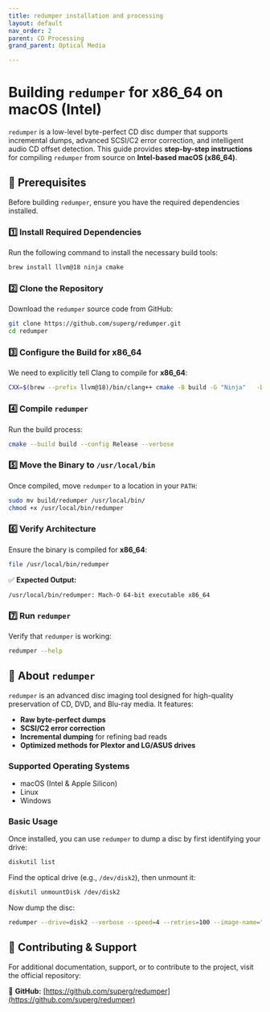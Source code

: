 ```yaml
---
title: redumper installation and processing
layout: default
nav_order: 2
parent: CD Processing
grand_parent: Optical Media

---
```


# Building `redumper` for x86_64 on macOS (Intel)

`redumper` is a low-level byte-perfect CD disc dumper that supports incremental dumps, advanced SCSI/C2 error correction, and intelligent audio CD offset detection. This guide provides **step-by-step instructions** for compiling `redumper` from source on **Intel-based macOS (x86_64)**.

## 🔹 **Prerequisites**

Before building `redumper`, ensure you have the required dependencies installed.

### **1️⃣ Install Required Dependencies**

Run the following command to install the necessary build tools:

```sh
brew install llvm@18 ninja cmake
```

### **2️⃣ Clone the Repository**

Download the `redumper` source code from GitHub:

```sh
git clone https://github.com/superg/redumper.git
cd redumper
```

### **3️⃣ Configure the Build for x86_64**

We need to explicitly tell Clang to compile for **x86_64**:

```sh
CXX=$(brew --prefix llvm@18)/bin/clang++ cmake -B build -G "Ninja"   -DCMAKE_BUILD_WITH_INSTALL_RPATH=ON   -DREDUMPER_CLANG_USE_LIBCPP=ON   -DREDUMPER_CLANG_LINK_OPTIONS="-L$(brew --prefix llvm@18)/lib/c++"   -DCMAKE_BUILD_TYPE=Release   -DREDUMPER_VERSION_BUILD=481
```

### **4️⃣ Compile `redumper`**

Run the build process:

```sh
cmake --build build --config Release --verbose
```

### **5️⃣ Move the Binary to `/usr/local/bin`**

Once compiled, move `redumper` to a location in your `PATH`:

```sh
sudo mv build/redumper /usr/local/bin/
chmod +x /usr/local/bin/redumper
```

### **6️⃣ Verify Architecture**

Ensure the binary is compiled for **x86_64**:

```sh
file /usr/local/bin/redumper
```

✅ **Expected Output:**

```
/usr/local/bin/redumper: Mach-O 64-bit executable x86_64
```

### **7️⃣ Run `redumper`**

Verify that `redumper` is working:

```sh
redumper --help
```

## 🔹 **About `redumper`**

`redumper` is an advanced disc imaging tool designed for high-quality preservation of CD, DVD, and Blu-ray media. It features:

- **Raw byte-perfect dumps**
- **SCSI/C2 error correction**
- **Incremental dumping** for refining bad reads
- **Optimized methods for Plextor and LG/ASUS drives**

### **Supported Operating Systems**

- macOS (Intel & Apple Silicon)
- Linux
- Windows

### **Basic Usage**

Once installed, you can use `redumper` to dump a disc by first identifying your drive:

```sh
diskutil list
```

Find the optical drive (e.g., `/dev/disk2`), then unmount it:

```sh
diskutil unmountDisk /dev/disk2
```

Now dump the disc:

```sh
redumper --drive=disk2 --verbose --speed=4 --retries=100 --image-name="my_disc" --image-path="~/Desktop/"
```

## 🔹 **Contributing & Support**

For additional documentation, support, or to contribute to the project, visit the official repository:

🔗 **GitHub:** [https://github.com/superg/redumper](https://github.com/superg/redumper)
